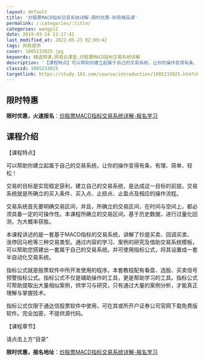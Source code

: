 ```yaml
---
layout: default
title: '炒股票MACD指标交易系统详解-限时优惠-网易精品课'
permalink: /:categories/:title/
categories: wangyi2
date: 2019-03-24 12:17:41
last_modified_at: 2022-05-23 02:09:42
tags: 网易提供
cover: 1005233025.jpg
keywords: 精选网课,网易云课堂,炒股票MACD指标交易系统详解
description: '【课程特点】可以帮助你建立起属于自己的交易系统，让你的操作变得有条、有理、简单、轻松！交易的目标是实现稳定获利，建立自己'
classid: 1005233025
targetlink: https://study.163.com/course/introduction/1005233025.htm?share=1&shareId=1025206652&utm_campaign=share&utm_medium=iphoneShare&utm_source=&utm_u=1025206652
---
```


## 限时特惠

**限时优惠，火速报名**：[炒股票MACD指标交易系统详解-报名学习](https://study.163.com/course/introduction/1005233025.htm?share=1&shareId=1025206652&utm_campaign=share&utm_medium=iphoneShare&utm_source=&utm_u=1025206652)

## 课程介绍

【课程特点】

可以帮助你建立起属于自己的交易系统，让你的操作变得有条、有理、简单、轻松！



交易的目标是实现稳定获利，建立自己的交易系统，是达成这一目标的前提。交易系统就是所确立的买入条件、买入点、止损点、止盈点及相应的操作流程。



交易系统首先要明确交易区间，并且，所确立的交易区间，在时间与空间上，都必须具备一定的可操作性。本课程所确立的交易区间，基于历史数据，进行过量化回测，为大概率获胜。



本课程讲述的是一套基于MACD指标的交易系统，讲解了抄底买卖、回调买卖、涨停回马枪等三种交易类型。通过内容的学习、案例的研究及借助交易系统模板，可以帮助您搭建出一套属于自己的交易系统。并可使用指标公式，将其设置成一套半自动化交易系统。



指标公式就是股票软件中所开发使用的程序。本套教程配有看盘、选股、买卖信号预警指标公式。指标公式不仅是辅助操作的工具，更是帮助学习的工具。指标公式可帮助提取出大量相似案例，供学习与研究，只有通过大量的案例分析，才能真正理解与掌握技术。



指标公式仅限于通达信股票软件中使用，可在其或所开户证券公司官网下载免费版软件。完全加密，不提供源代码。



【课程章节】

请点击上方“目录”

**限时优惠，报名地址**：[炒股票MACD指标交易系统详解-报名学习](https://study.163.com/course/introduction/1005233025.htm?share=1&shareId=1025206652&utm_campaign=share&utm_medium=iphoneShare&utm_source=&utm_u=1025206652)

